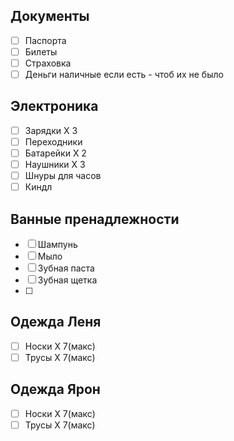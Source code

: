 ## Документы
- [ ] Паспорта
- [ ] Билеты
- [ ] Страховка
- [ ] Деньги наличные если есть - чтоб их не было
## Электроника
- [ ] Зарядки Х 3
- [ ] Переходники
- [ ] Батарейки Х 2
- [ ] Наушники Х 3
- [ ] Шнуры для часов
- [ ] Киндл

## Ванные пренадлежности
- [ ] Шампунь
- [ ] Мыло
- [ ] Зубная паста
- [ ] Зубная щетка
- [ ] 
## Одежда Леня

- [ ] Носки Х 7(макс)
- [ ] Трусы Х 7(макс)

## Одежда Ярон

- [ ] Носки Х 7(макс)
- [ ] Трусы Х 7(макс)

